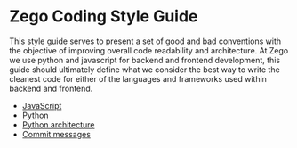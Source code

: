 # Zego Coding Style Guide

This style guide serves to present a set of good and bad conventions with the objective of improving overall code readability and architecture. 
At Zego we use python and javascript for backend and frontend development, this guide should ultimately define what we consider the best way to write the cleanest code for either of the languages and frameworks used within backend and frontend.


- [JavaScript](/languages/JavaScript/index.md)
- [Python](/languages/Python/index.md)
- [Python architecture](/languages/Python/architecture.md)
- [Commit messages](CommitMessages.md)
